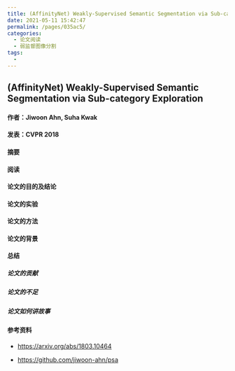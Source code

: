 ```yaml
---
title: (AffinityNet) Weakly-Supervised Semantic Segmentation via Sub-category Exploration
date: 2021-05-11 15:42:47
permalink: /pages/035ac5/
categories:
  - 论文阅读
  - 弱监督图像分割
tags:
  - 
---
```

## (AffinityNet) Weakly-Supervised Semantic Segmentation via Sub-category Exploration 

#### 作者：Jiwoon Ahn, Suha Kwak

#### 发表：CVPR 2018

#### 摘要



#### 阅读



#### 论文的目的及结论



#### 论文的实验



#### 论文的方法



#### 论文的背景



#### 总结

##### 论文的贡献

##### 论文的不足

##### 论文如何讲故事

#### 参考资料

- https://arxiv.org/abs/1803.10464

- https://github.com/jiwoon-ahn/psa

